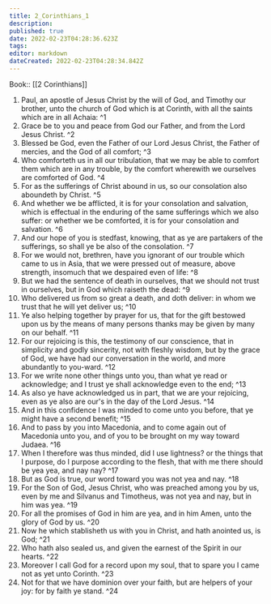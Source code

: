 ```yaml
---
title: 2_Corinthians_1
description: 
published: true
date: 2022-02-23T04:28:36.623Z
tags: 
editor: markdown
dateCreated: 2022-02-23T04:28:34.842Z
---
```


 Book:: [[2 Corinthians]]
 1. Paul, an apostle of Jesus Christ by the will of God, and Timothy our brother, unto the church of God which is at Corinth, with all the saints which are in all Achaia: ^1
 2. Grace be to you and peace from God our Father, and from the Lord Jesus Christ. ^2
 3. Blessed be God, even the Father of our Lord Jesus Christ, the Father of mercies, and the God of all comfort; ^3
 4. Who comforteth us in all our tribulation, that we may be able to comfort them which are in any trouble, by the comfort wherewith we ourselves are comforted of God. ^4
 5. For as the sufferings of Christ abound in us, so our consolation also aboundeth by Christ. ^5
 6. And whether we be afflicted, it is for your consolation and salvation, which is effectual in the enduring of the same sufferings which we also suffer: or whether we be comforted, it is for your consolation and salvation. ^6
 7. And our hope of you is stedfast, knowing, that as ye are partakers of the sufferings, so shall ye be also of the consolation. ^7
 8. For we would not, brethren, have you ignorant of our trouble which came to us in Asia, that we were pressed out of measure, above strength, insomuch that we despaired even of life: ^8
 9. But we had the sentence of death in ourselves, that we should not trust in ourselves, but in God which raiseth the dead: ^9
 10. Who delivered us from so great a death, and doth deliver: in whom we trust that he will yet deliver us; ^10
 11. Ye also helping together by prayer for us, that for the gift bestowed upon us by the means of many persons thanks may be given by many on our behalf. ^11
 12. For our rejoicing is this, the testimony of our conscience, that in simplicity and godly sincerity, not with fleshly wisdom, but by the grace of God, we have had our conversation in the world, and more abundantly to you-ward. ^12
 13. For we write none other things unto you, than what ye read or acknowledge; and I trust ye shall acknowledge even to the end; ^13
 14. As also ye have acknowledged us in part, that we are your rejoicing, even as ye also are our's in the day of the Lord Jesus. ^14
 15. And in this confidence I was minded to come unto you before, that ye might have a second benefit; ^15
 16. And to pass by you into Macedonia, and to come again out of Macedonia unto you, and of you to be brought on my way toward Judaea. ^16
 17. When I therefore was thus minded, did I use lightness? or the things that I purpose, do I purpose according to the flesh, that with me there should be yea yea, and nay nay? ^17
 18. But as God is true, our word toward you was not yea and nay. ^18
 19. For the Son of God, Jesus Christ, who was preached among you by us, even by me and Silvanus and Timotheus, was not yea and nay, but in him was yea. ^19
 20. For all the promises of God in him are yea, and in him Amen, unto the glory of God by us. ^20
 21. Now he which stablisheth us with you in Christ, and hath anointed us, is God; ^21
 22. Who hath also sealed us, and given the earnest of the Spirit in our hearts. ^22
 23. Moreover I call God for a record upon my soul, that to spare you I came not as yet unto Corinth. ^23
 24. Not for that we have dominion over your faith, but are helpers of your joy: for by faith ye stand. ^24
